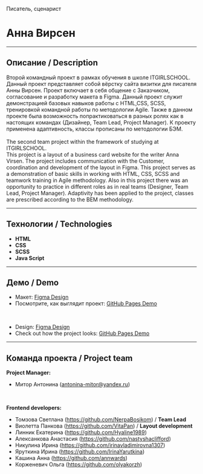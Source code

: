 Писатель, сценарист
# Анна Вирсен

___

## Описание / Description
Второй командный проект в рамках обучения в школе ITGIRLSCHOOL.<br>
Данный проект представляет собой вёрстку сайта визитки для писателя Анны Вирсен. Проект включает в себя общение с Заказчиком, согласование и разработку макета в Figma. Данный проект служит демонстрацией базовых навыков работы с HTML,CSS, SCSS, тренировкой командной работы по методологии Agile. Также в данном проекте была возможность попрактиковаться в разных ролях как в настоящих командах (Дизайнер, Team Lead, Project Manager). К проекту применена адаптивность, классы прописаны по методологии БЭМ.<br><br>
The second team project within the framework of studying at ITGIRLSCHOOL.<br>
This project is a layout of a business card website for the writer Anna Virsen. The project includes communication with the Customer, coordination and development of the layout in Figma. This project serves as a demonstration of basic skills in working with HTML, CSS, SCSS and teamwork training in Agile methodology. Also in this project there was an opportunity to practice in different roles as in real teams (Designer, Team Lead, Project Manager). Adaptivity has been applied to the project, classes are prescribed according to the BEM methodology.

---

## Технологии / Technologies
- **HTML**
- **CSS**
- **SCSS**
- **Java Script**

---

## Демо / Demo
- Макет: [Figma Design](https://www.figma.com/design/USFkPfntIbT1cFqPIW386t/%D0%90%D0%BD%D0%BD%D0%B0-%D0%92%D0%B8%D1%80%D1%81%D0%B5%D0%BD?node-id=0-1&p=f&t=H7r3Uj4w8DUox4ks-0)  
- Посмотрите, как выглядит проект: [GitHub Pages Demo](https://nerpabosikom.github.io/ProjectTwo/)  

<br>

- Design: [Figma Design](https://www.figma.com/design/USFkPfntIbT1cFqPIW386t/%D0%90%D0%BD%D0%BD%D0%B0-%D0%92%D0%B8%D1%80%D1%81%D0%B5%D0%BD?node-id=0-1&p=f&t=H7r3Uj4w8DUox4ks-0)  
- Check out how the project looks: [GitHub Pages Demo](https://nerpabosikom.github.io/ProjectTwo/)  


---

## Команда проекта / Project team

**Project Manager:**
- Митор Антонина (antonina-mitor@yandex.ru)

<br>

**Frontend developers:**
- Томзова Светлана (https://github.com/NerpaBosikom) /  **Team Lead**
- Виолетта Панкова (https://github.com/VitaPan) /  **Layout development**
- Линник Екатерина (https://github.com/Hyaline1989)
- Алексанкова Анастасия (https://github.com/nastyshaclifford)
- Никулина Ирина (https://github.com/irinavladimirovna1307)
- Яруткина Ирина (https://github.com/IrinaYarutkina)
- Кашина Анна (https://github.com/annwards)
- Корженевич Ольга (https://github.com/olyakorzh)
